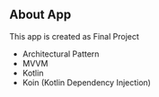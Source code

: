 ## About App

This app is created as Final Project
- Architectural Pattern
- MVVM
- Kotlin
- Koin (Kotlin Dependency Injection)


